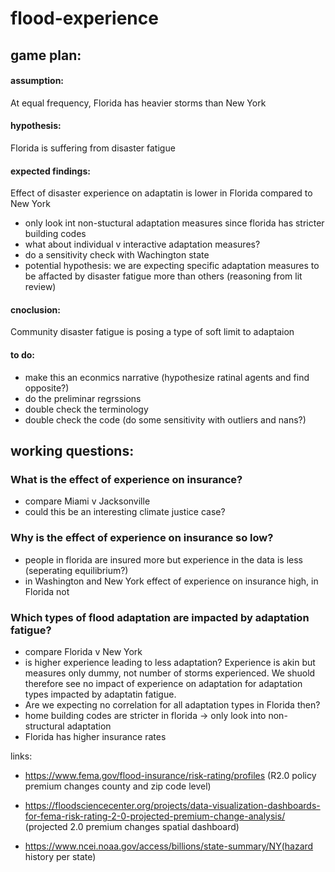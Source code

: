 # flood-experience

## game plan: 
#### assumption: 
At equal frequency, Florida has heavier storms than New York
#### hypothesis: 
Florida is suffering from disaster fatigue
#### expected findings: 
Effect of disaster experience on adaptatin is lower in Florida compared to New York
- only look int non-stuctural adaptation measures since florida has stricter building codes
- what about individual v interactive adaptation measures?
- do a sensitivity check with Wachington state
- potential hypothesis: we are expecting specific adaptation measures to be affacted by disaster fatigue more than others (reasoning from lit review)
#### cnoclusion:
Community disaster fatigue is posing a type of soft limit to adaptaion
#### to do: 
- make this an econmics narrative (hypothesize ratinal agents and find opposite?)
- do the preliminar regrssions
- double check the terminology
- double check the code (do some sensitivity with outliers and nans?)

## working questions:
### What is the effect of experience on insurance? 
- compare Miami v Jacksonville
- could this be an interesting climate justice case?

### Why is the effect of experience on insurance so low? 
- people in florida are insured more but experience in the data is less (seperating equilibrium?)
- in Washington and New York effect of experience on insurance high, in Florida not  

### Which types of flood adaptation are impacted by adaptation fatigue? 
- compare Florida v New York
- is higher experience leading to less adaptation? Experience is akin but measures only dummy, not number of storms experienced. We shuold therefore see no impact of experience on adaptation for adaptation types impacted by adaptatin fatigue.
- Are we expecting no correlation for all adaptation types in Florida then?
-   home building codes are stricter in florida -> only look into non-structural adaptation
-   Florida has higher insurance rates 



links: 
- https://www.fema.gov/flood-insurance/risk-rating/profiles (R2.0 policy premium changes county and zip code level)

- https://floodsciencecenter.org/projects/data-visualization-dashboards-for-fema-risk-rating-2-0-projected-premium-change-analysis/ (projected 2.0 premium changes spatial dashboard)

- https://www.ncei.noaa.gov/access/billions/state-summary/NY(hazard history per state)
